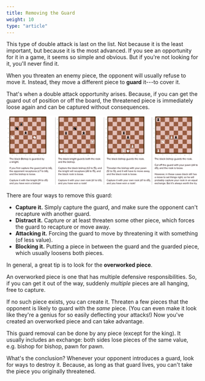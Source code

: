 ```yaml
---
title: Removing the Guard
weight: 10
type: "article"
---
```


This type of double attack is last on the list. Not because it is the least important, but because it is the most advanced. If you see an opportunity for it in a game, it seems so simple and obvious. But if you're not looking for it, you'll never find it.

When you threaten an enemy piece, the opponent will usually refuse to move it. Instead, they move a different piece to **guard** it---to cover it. 

That's when a double attack opportunity arises. Because, if you can get the guard out of position or off the board, the threatened piece is immediately loose again and can be captured without consequences.

![Example of distracting or removing the guard.](ChessDistractGuard.webp)

There are four ways to remove this guard:

-   **Capture it.** Simply capture the guard, and make sure the opponent can't recapture with another guard.
-   **Distract it.** Capture or at least threaten some other piece, which forces the guard to recapture or move away.
-   **Attacking it.** Forcing the guard to move by threatening it with something (of less value).
-   **Blocking it.** Putting a piece in between the guard and the guarded piece, which usually loosens both pieces.

In general, a great tip is to look for the **overworked piece**.

An overworked piece is one that has multiple defensive responsibilities. So, if you can get it out of the way, suddenly _multiple_ pieces are all hanging, free to capture.

If no such piece exists, you can create it. Threaten a few pieces that the opponent is likely to guard with the _same_ piece. (You can even make it look like they're a genius for so easily deflecting your attacks!) Now you've created an overworked piece and can take advantage.

This guard removal can be done by any piece (except for the king). It usually includes an exchange: both sides lose pieces of the same value, e.g. bishop for bishop, pawn for pawn.

What's the conclusion? Whenever your opponent introduces a guard, look for ways to destroy it. Because, as long as that guard lives, you can't take the piece you originally threatened.